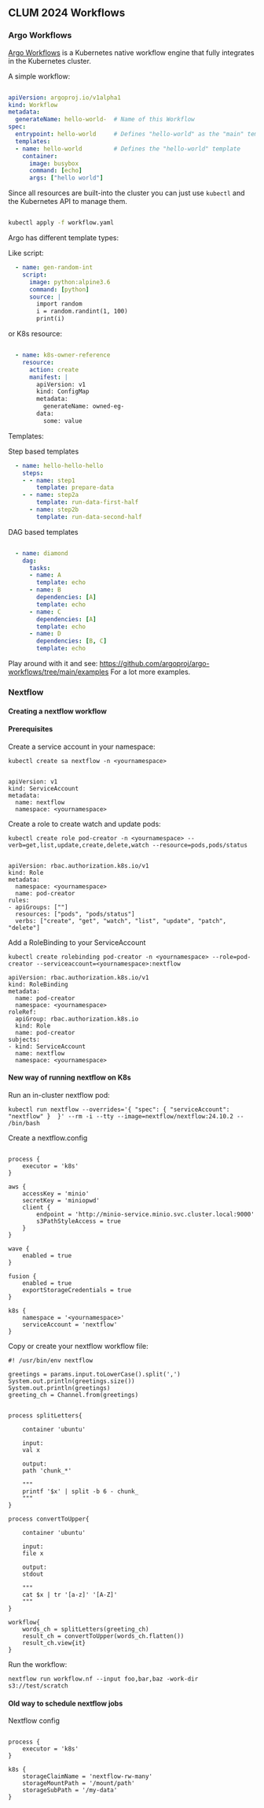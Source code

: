 ## CLUM 2024 Workflows

### Argo Workflows  

[Argo Workflows](https://argoproj.github.io/workflows/) is a Kubernetes native workflow engine that fully integrates in the Kubernetes cluster.

A simple workflow:
```yaml

apiVersion: argoproj.io/v1alpha1
kind: Workflow
metadata:
  generateName: hello-world-  # Name of this Workflow
spec:
  entrypoint: hello-world     # Defines "hello-world" as the "main" template
  templates:
  - name: hello-world         # Defines the "hello-world" template
    container:
      image: busybox
      command: [echo]
      args: ["hello world"]
```

Since all resources are built-into the cluster you can just use `kubectl` and the Kubernetes API to manage them.

```bash

kubectl apply -f workflow.yaml
```


Argo has different template types:

Like script:

```yaml
  - name: gen-random-int
    script:
      image: python:alpine3.6
      command: [python]
      source: |
        import random
        i = random.randint(1, 100)
        print(i)
```

or K8s resource:

```yaml

  - name: k8s-owner-reference
    resource:
      action: create
      manifest: |
        apiVersion: v1
        kind: ConfigMap
        metadata:
          generateName: owned-eg-
        data:
          some: value
```

Templates:

Step based templates

```yaml
  - name: hello-hello-hello
    steps:
    - - name: step1
        template: prepare-data
    - - name: step2a
        template: run-data-first-half
      - name: step2b
        template: run-data-second-half
```

DAG based templates

```yaml

  - name: diamond
    dag:
      tasks:
      - name: A
        template: echo
      - name: B
        dependencies: [A]
        template: echo
      - name: C
        dependencies: [A]
        template: echo
      - name: D
        dependencies: [B, C]
        template: echo

```

Play around with it and see: https://github.com/argoproj/argo-workflows/tree/main/examples
For a lot more examples.

### Nextflow

#### Creating a nextflow workflow


#### Prerequisites

Create a service account in your namespace:

`kubectl create sa nextflow -n <yournamespace>`
```

apiVersion: v1
kind: ServiceAccount
metadata:
  name: nextflow
  namespace: <yournamespace>

```


Create a role to create watch and update pods:


`kubectl create role pod-creator -n <yournamespace> --verb=get,list,update,create,delete,watch --resource=pods,pods/status`

```

apiVersion: rbac.authorization.k8s.io/v1
kind: Role
metadata:
  namespace: <yournamespace>
  name: pod-creator
rules:
- apiGroups: [""]
  resources: ["pods", "pods/status"]
  verbs: ["create", "get", "watch", "list", "update", "patch", "delete"]

```


Add a RoleBinding to your ServiceAccount

`kubectl create rolebinding pod-creator -n <yournamespace> --role=pod-creator --serviceaccount=<yournamespace>:nextflow`

```
apiVersion: rbac.authorization.k8s.io/v1
kind: RoleBinding
metadata:
  name: pod-creator
  namespace: <yournamespace>
roleRef:
  apiGroup: rbac.authorization.k8s.io
  kind: Role
  name: pod-creator
subjects:
- kind: ServiceAccount
  name: nextflow
  namespace: <yournamespace>
```





#### New way of running nextflow on K8s


Run an in-cluster nextflow pod:

```
kubectl run nextflow --overrides='{ "spec": { "serviceAccount": "nextflow" }  }' --rm -i --tty --image=nextflow/nextflow:24.10.2 -- /bin/bash
```



Create a nextflow.config


```

process {
    executor = 'k8s'
}

aws {
    accessKey = 'minio'
    secretKey = 'miniopwd'
    client {
        endpoint = 'http://minio-service.minio.svc.cluster.local:9000'
        s3PathStyleAccess = true
    }
}

wave {
    enabled = true
}

fusion {
    enabled = true
    exportStorageCredentials = true
}

k8s {
    namespace = '<yournamespace>'
    serviceAccount = 'nextflow'
}

```


Copy or create your nextflow workflow file:


```
#! /usr/bin/env nextflow

greetings = params.input.toLowerCase().split(',')
System.out.println(greetings.size())
System.out.println(greetings)
greeting_ch = Channel.from(greetings)


process splitLetters{

    container 'ubuntu'

    input:
    val x

    output:
    path 'chunk_*'

    """
    printf '$x' | split -b 6 - chunk_
    """
}

process convertToUpper{

    container 'ubuntu'

    input:
    file x

    output:
    stdout

    """
    cat $x | tr '[a-z]' '[A-Z]'
    """
}

workflow{
    words_ch = splitLetters(greeting_ch)
    result_ch = convertToUpper(words_ch.flatten())
    result_ch.view{it}
}
```



Run the workflow:

```
nextflow run workflow.nf --input foo,bar,baz -work-dir s3://test/scratch
```


#### Old way to schedule nextflow jobs

Nextflow config

```

process {
    executor = 'k8s'
}

k8s {
    storageClaimName = 'nextflow-rw-many'
    storageMountPath = '/mount/path'
    storageSubPath = '/my-data'
}

```



